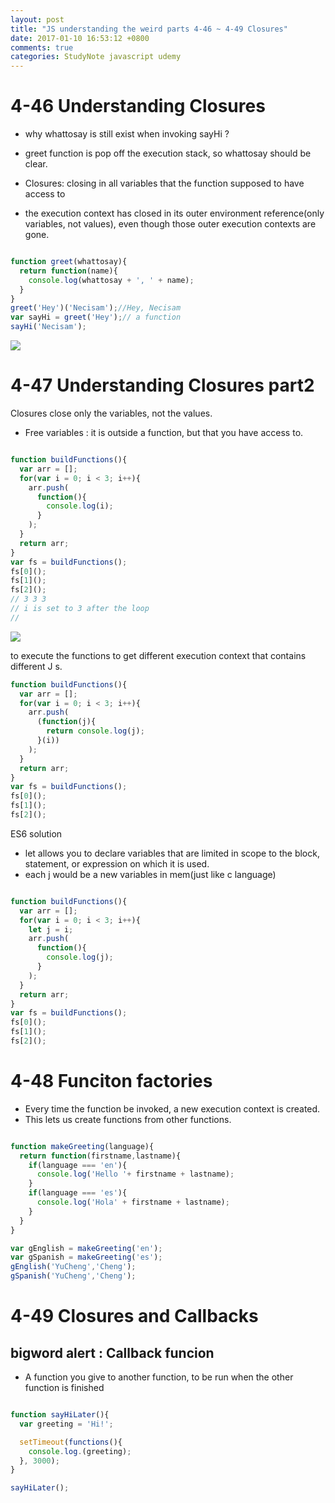 ```yaml
---
layout: post
title: "JS understanding the weird parts 4-46 ~ 4-49 Closures"
date: 2017-01-10 16:53:12 +0800
comments: true
categories: StudyNote javascript udemy
---
```


<!--more-->


# 4-46 Understanding Closures

- why whattosay is still exist when invoking sayHi ?

- greet function is pop off the execution stack, so whattosay should be clear.

- Closures: closing in all variables that the function supposed to have access to

- the execution context has closed in its outer environment reference(only variables, not values), even though those outer execution contexts are gone.



``` javascript

function greet(whattosay){
  return function(name){
    console.log(whattosay + ', ' + name);
  }
}
greet('Hey')('Necisam');//Hey, Necisam
var sayHi = greet('Hey');// a function
sayHi('Necisam');

```

<img src="{{ root_url }}/images/studynotes/closure1.png" />

# 4-47 Understanding Closures part2
Closures close only the variables, not the values.
- Free variables : it is outside a function, but that you have access to.

``` javascript

function buildFunctions(){
  var arr = [];
  for(var i = 0; i < 3; i++){
    arr.push(
      function(){
        console.log(i);
      }
    );
  }
  return arr;
}
var fs = buildFunctions();
fs[0]();
fs[1]();
fs[2]();
// 3 3 3
// i is set to 3 after the loop
//

```

<img src="{{ root_url }}/images/studynotes/closure2.png" />

to execute the functions to get different execution context that contains different J s.

``` javascript
function buildFunctions(){
  var arr = [];
  for(var i = 0; i < 3; i++){
    arr.push(
      (function(j){
        return console.log(j);
      }(i))
    );
  }
  return arr;
}
var fs = buildFunctions();
fs[0]();
fs[1]();
fs[2]();

```

ES6 solution

- let allows you to declare variables that are limited in scope to the block, statement, or expression on which it is used.
- each j would be a new variables in mem(just like c language)

``` javascript

function buildFunctions(){
  var arr = [];
  for(var i = 0; i < 3; i++){
    let j = i;
    arr.push(
      function(){
        console.log(j);
      }
    );
  }
  return arr;
}
var fs = buildFunctions();
fs[0]();
fs[1]();
fs[2]();

```

# 4-48 Funciton factories

- Every time the function be invoked, a new execution context is created.
- This lets us create functions from other functions.

``` javascript

function makeGreeting(language){
  return function(firstname,lastname){
    if(language === 'en'){
      console.log('Hello '+ firstname + lastname);
    }
    if(language === 'es'){
      console.log('Hola' + firstname + lastname);
    }
  }
}

var gEnglish = makeGreeting('en');
var gSpanish = makeGreeting('es');
gEnglish('YuCheng','Cheng');
gSpanish('YuCheng','Cheng');

```

# 4-49 Closures and Callbacks

## bigword alert : Callback funcion
- A function you give to another function, to be run when the other function is finished

``` javascript

function sayHiLater(){
  var greeting = 'Hi!';

  setTimeout(functions(){
    console.log.(greeting);
  }, 3000);
}

sayHiLater();

```
